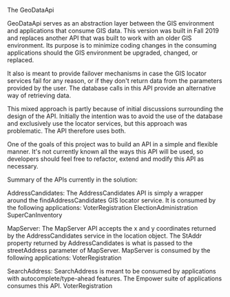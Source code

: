 The GeoDataApi 

GeoDataApi serves as an abstraction layer between the GIS environment and applications that consume GIS data. 
This version was built in Fall 2019 and replaces another API that was built to work with an older GIS 
environment. Its purpose is to minimize coding changes in the consuming applications should the GIS environment be upgraded, changed,
or replaced. 

It also is meant to provide failover mechanisms in case the GIS locator services fail for any reason, or if they don't return
data from the parameters provided by the user. The database calls in this API provide an alternative way of retrieving data.

This mixed approach is partly because of initial discussions surrounding the design of the API. Initially the intention was to avoid the
use of the database and exclusively use the locator services, but this approach was problematic. The API therefore uses both. 

One of the goals of this project was to build an API in a simple and flexible manner. It's not currently known all the ways this API will
be used, so developers should feel free to refactor, extend and modify this API as necessary.

Summary of the APIs currently in the solution:

AddressCandidates:
The AddressCandidates API is simply a wrapper around the findAddressCandidates GIS locator service. It is consumed by the following 
applications:
VoterRegistration
ElectionAdministration
SuperCanInventory

MapServer:
The MapServer API accepts the x and y coordinates returned by the AddressCandidates service in the location object. The StAddr property
returned by AddressCandidates is what is passed to the streetAddress parameter of MapServer. MapServer is consumed by the following 
applications:
VoterRegistration


SearchAddress:
SearchAddress is meant to be consumed by applications with autocomplete/type-ahead features. The Empower suite of applications consumes
this API. 
VoterRegistration
